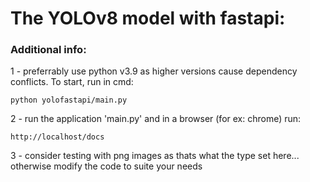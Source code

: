 # The YOLOv8 model with fastapi:
<vid>


### Additional info:
1 - preferrably use python v3.9 as higher versions cause dependency conflicts. To start, run in cmd:
```
python yolofastapi/main.py
```

2 - run the application 'main.py' and in a browser (for ex: chrome) run:
```
http://localhost/docs  
```

3 - consider testing with png images as thats what the type set here... otherwise modify the code to suite your needs

